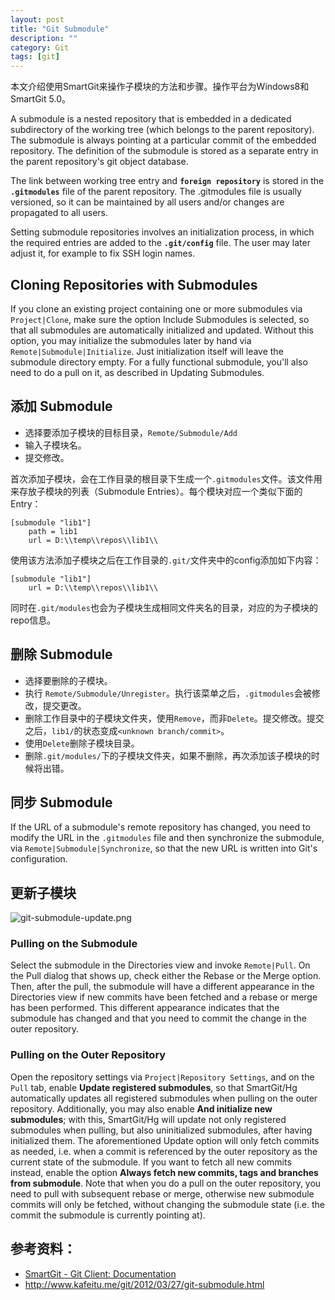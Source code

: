 ```yaml
---
layout: post
title: "Git Submodule"
description: ""
category: Git
tags: [git]
--- 
```


本文介绍使用SmartGit来操作子模块的方法和步骤。操作平台为Windows8和SmartGit 5.0。

A submodule is a nested repository that is embedded in a dedicated subdirectory of the working tree (which belongs to the parent repository). The submodule is always pointing at a particular commit of the embedded repository. The definition of the submodule is stored as a separate entry in the parent repository's git object database.

The link between working tree entry and __`foreign repository`__ is stored in the __`.gitmodules`__ file of the parent repository. The .gitmodules file is usually versioned, so it can be maintained by all users and/or changes are propagated to all users.

Setting submodule repositories involves an initialization process, in which the required entries are added to the __`.git/config`__ file. The user may later adjust it, for example to fix SSH login names.

<!--more-->

## Cloning Repositories with Submodules

If you clone an existing project containing one or more submodules via `Project|Clone`, make sure the option Include Submodules is selected, so that all submodules are automatically initialized and updated. Without this option, you may initialize the submodules later by hand via `Remote|Submodule|Initialize`. Just initialization itself will leave the submodule directory empty. For a fully functional submodule, you'll also need to do a pull on it, as described in Updating Submodules.

## 添加 Submodule

- 选择要添加子模块的目标目录，`Remote/Submodule/Add`
- 输入子模块名。
- 提交修改。

首次添加子模块，会在工作目录的根目录下生成一个`.gitmodules`文件。该文件用来存放子模块的列表（Submodule Entries）。每个模块对应一个类似下面的Entry：

	[submodule "lib1"]
		path = lib1
		url = D:\\temp\\repos\\lib1\\

使用该方法添加子模块之后在工作目录的`.git/`文件夹中的config添加如下内容：

	[submodule "lib1"]
		url = D:\\temp\\repos\\lib1\\

同时在`.git/modules`也会为子模块生成相同文件夹名的目录，对应的为子模块的repo信息。

## 删除 Submodule

- 选择要删除的子模块。
- 执行 `Remote/Submodule/Unregister`。执行该菜单之后，`.gitmodules`会被修改，提交更改。
- 删除工作目录中的子模块文件夹，使用`Remove`，而非`Delete`。提交修改。提交之后，`lib1/`的状态变成`<unknown branch/commit>`。
- 使用`Delete`删除子模块目录。
- 删除`.git/modules/`下的子模块文件夹，如果不删除，再次添加该子模块的时候将出错。

## 同步 Submodule

If the URL of a submodule's remote repository has changed, you need to modify the URL in the `.gitmodules` file and then synchronize the submodule, via `Remote|Submodule|Synchronize`, so that the new URL is written into Git's configuration.

## 更新子模块

![git-submodule-update.png](http://johnnyimages.qiniudn.com/git-submodule-update.png)

### Pulling on the Submodule

Select the submodule in the Directories view and invoke `Remote|Pull`. On the Pull dialog that shows up, check either the Rebase or the Merge option. Then, after the pull, the submodule will have a different appearance in the Directories view if new commits have been fetched and a rebase or merge has been performed. This different appearance indicates that the submodule has changed and that you need to commit the change in the outer repository.

### Pulling on the Outer Repository

Open the repository settings via `Project|Repository Settings`, and on the `Pull` tab, enable **Update registered submodules**, so that SmartGit/Hg automatically updates all registered submodules when pulling on the outer repository. Additionally, you may also enable **And initialize new submodules**; with this, SmartGit/Hg will update not only registered submodules when pulling, but also uninitialized submodules, after having initialized them. The aforementioned Update option will only fetch commits as needed, i.e. when a commit is referenced by the outer repository as the current state of the submodule. If you want to fetch all new commits instead, enable the option **Always fetch new commits, tags and branches from submodule**. Note that when you do a pull on the outer repository, you need to pull with subsequent rebase or merge, otherwise new submodule commits will only be fetched, without changing the submodule state (i.e. the commit the submodule is currently pointing at).
	
## 参考资料：

- [SmartGit - Git Client: Documentation](http://www.syntevo.com/smartgithg/documentation/5/show?page=submodules)
- <http://www.kafeitu.me/git/2012/03/27/git-submodule.html>

